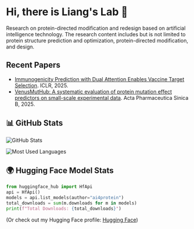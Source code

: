 # Hi, there is Liang's Lab 👋

Research on protein-directed modification and redesign based on artificial intelligence technology. 
The research content includes but is not limited to protein structure prediction and optimization, protein-directed modification, and design.

## Recent Papers
- [Immunogenicity Prediction with Dual Attention Enables Vaccine Target Selection](https://openreview.net/forum?id=hWmwL9gizZ). ICLR, 2025.
- [VenusMutHub: A systematic evaluation of protein mutation effect predictors on small-scale experimental data](https://www.sciencedirect.com/science/article/pii/S2211383525001650). Acta Pharmaceutica Sinica B, 2025.


## 📊 GitHub Stats
![GitHub Stats](https://github-readme-stats.vercel.app/api?username=your-github-username&show_icons=true&theme=radical)

![Most Used Languages](https://github-readme-stats.vercel.app/api/top-langs/?username=your-github-username&layout=compact&theme=radical)

## 🌍 Hugging Face Model Stats
```python
from huggingface_hub import HfApi
api = HfApi()
models = api.list_models(author="ai4protein")
total_downloads = sum(m.downloads for m in models)
print(f"Total Downloads: {total_downloads}")
```
(Or check out my Hugging Face profile: [Hugging Face](https://huggingface.co/ai4protein))


